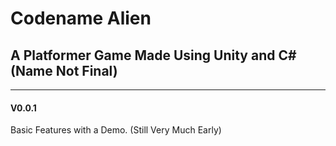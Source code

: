 <h1>Codename Alien</h1>
<h2>A Platformer Game Made Using Unity and C# (Name Not Final)</h2>

<hr>
<h4>V0.0.1</h4>
<p>Basic Features with a Demo. (Still Very Much Early)</p>
 
